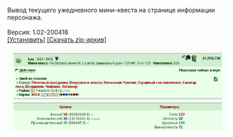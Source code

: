 Вывод текущего ужедневного мини-квеста на странице информации персонажа.
<br>
<br>
Версия: 1.02-200418
<br>
[[Установить]](https://raw.githubusercontent.com/MyRequiem/comfortablePlayingInGW/master/separatedScripts/CurrentQuestOnInfo/currentQuestOnInfo.user.js) [[Скачать zip-архив]](https://raw.githubusercontent.com/MyRequiem/comfortablePlayingInGW/master/separatedScripts/CurrentQuestOnInfo/currentQuestOnInfo.user.js.zip)
<br>
<br>
![CurrentQuestOnInfo](https://raw.githubusercontent.com/MyRequiem/comfortablePlayingInGW/master/imgs/CurrentQuestOnInfo/screen.png)
<br>
